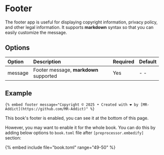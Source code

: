 # Footer

The footer app is useful for displaying copyright information, privacy policy, and other legal information. It supports **markdown** syntax so that you can easily customize the message.

## Options

| Option  | Description                            | Required | Default |
| :------ | :------------------------------------- | :------- | :------ |
| message | Footer message, **markdown** supported | Yes      | - -     |

## Example

<!-- embed ignore begin -->

```text
{% embed footer message="Copyright © 2025 • Created with ❤️ by [MR-Addict](https://github.com/MR-Addict)" %}
```

<!-- embed ignore end -->

This book's footer is enabled, you can see it at the bottom of this page.

However, you may want to enable it for the whole book. You can do this by adding below options to `book.toml` file after `[preprocessor.embedify]` section:

{% embed include file="book.toml" range="49-50" %}
